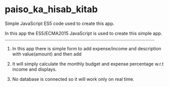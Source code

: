 # paiso_ka_hisab_kitab
Simple JavaScript ES5 code used to create this app.

In this app the ES5/ECMA2015 JavaScript is used to create this simple app.
.....................................................................................................................

1. In this app there is simple form to add expense/income and description with value(amount) and then add

2. It will simply calculate the monthly budget and expense percentage w.r.t income and displays.

3. No database is connected so it will work only on real time.

